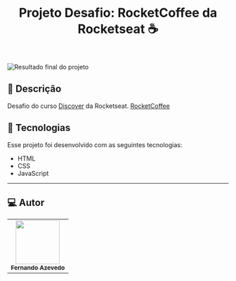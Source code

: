 
<h1 align="center">
 Projeto Desafio: RocketCoffee da Rocketseat ☕
</h1>

<br>

![Resultado final do projeto](https://github.com/NandoDev89/panelResidentEvil/blob/main/assets/tela_inicial_res.png)

## 📝 Descrição 

Desafio do curso  [ Discover](https://app.rocketseat.com.br/discover) da Rocketseat.  [ RocketCoffee](https://rocket-coffee-delta.vercel.app/)

## 🚀 Tecnologias

Esse projeto foi desenvolvido com as seguintes tecnologias:

- HTML
- CSS
- JavaScript

-----


## 💻 Autor<br>
<table>
  <tr>
    <td align="center">
      <a href="https://github.com/NandoDev89">
        <img src="https://avatars.githubusercontent.com/u/68629837?v=4" width="100px;" /><br>
        <sub>
          <b>Fernando Azevedo</b>
        </sub>
      </a>
    </td>
  </tr>
</table>

